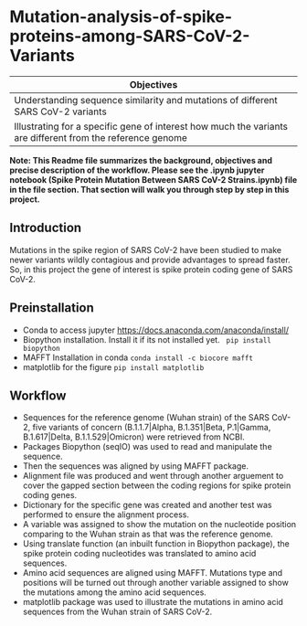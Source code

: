 # Mutation-analysis-of-spike-proteins-among-SARS-CoV-2-Variants
| Objectives                                                                                                 |
|------------------------------------------------------------------------------------------------------------|
| Understanding sequence similarity and mutations of different SARS CoV-2 variants                           |
| Illustrating for a specific gene of interest how much the variants are different from the reference genome |

**Note: This Readme file summarizes the background, objectives and precise description of the workflow. Please see the .ipynb jupyter notebook (Spike Protein Mutation Between SARS CoV-2 Strains.ipynb) file in the file section. That section will walk you through step by step in this project.**

## Introduction

Mutations in the spike region of SARS CoV-2 have been studied to make newer variants wildly contagious and provide advantages to spread faster. So, in this project the gene of interest is spike protein coding gene of SARS CoV-2. 

## Preinstallation 

* Conda to access jupyter https://docs.anaconda.com/anaconda/install/
* Biopython installation. Install it if its not installed yet.  ``` pip install biopython```
* MAFFT Installation in conda ``` conda install -c biocore mafft ```
* matplotlib for the figure ```pip install matplotlib```


## Workflow 

* Sequences for the reference genome (Wuhan strain) of the SARS CoV-2, five variants of concern (B.1.1.7|Alpha, B.1.351|Beta, P.1|Gamma, B.1.617|Delta, B.1.1.529|Omicron) were retrieved from NCBI. 
* Packages Biopython (seqIO) was used to read and manipulate the sequence. 
* Then the sequences was aligned by using MAFFT package.
* Alignment file was produced and went through another arguement to cover the gapped section between the coding regions for spike protein coding genes. 
* Dictionary for the specific gene was created and another test was performed to ensure the alignment process. 
* A variable was assigned to show the mutation on the nucleotide position comparing to the Wuhan strain as that was the reference genome. 
* Using translate function (an inbuilt function in Biopython package), the spike protein coding nucleotides was translated to amino acid sequences.  
* Amino acid sequences are aligned using MAFFT. Mutations type and positions will be turned out through another variable assigned to show the mutations among the amino acid sequences. 
* matplotlib package was used to illustrate the mutations in amino acid sequences from the Wuhan strain of SARS CoV-2.

